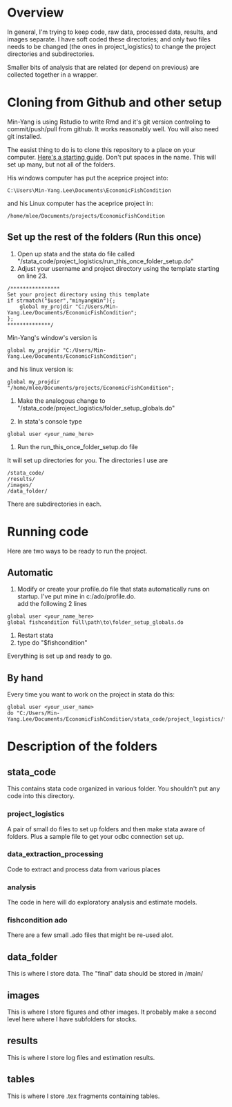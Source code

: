 # Overview
In general, I'm trying to keep code, raw data, processed data, results, and images separate.  I have soft coded these directories; and only two files needs to be changed (the ones in project_logistics) to change the project directories and subdirectories.

Smaller bits of analysis that are related (or depend on previous) are collected together in a wrapper.

# Cloning from Github and other setup
Min-Yang is using Rstudio to write Rmd and it's git version controling to commit/push/pull from github. It works reasonably well.  You will also need git installed.

The easist thing to do is to clone this repository to a place on your computer. [Here's a starting guide](https://cfss.uchicago.edu/setup/git-with-rstudio/).  Don't put spaces in the name.  This will set up many, but not all of the folders.

His windows computer has put the aceprice project into:
```
C:\Users\Min-Yang.Lee\Documents\EconomicFishCondition
```
and his Linux computer has the aceprice project in:
```
/home/mlee/Documents/projects/EconomicFishCondition
```

## Set up the rest of the folders (Run this once)

1. Open up stata and the stata do file called "/stata_code/project_logistics/run_this_once_folder_setup.do"
1. Adjust your username and project directory using the template starting on line 23.

```
/**************** 
Set your project directory using this template
if strmatch("$user","minyangWin"){;
	global my_projdir "C:/Users/Min-Yang.Lee/Documents/EconomicFishCondition";
};
**************/
```

Min-Yang's window's version is 

```
global my_projdir "C:/Users/Min-Yang.Lee/Documents/EconomicFishCondition";
```
and his linux version is:

```
global my_projdir "/home/mlee/Documents/projects/EconomicFishCondition";
```

1. Make the analogous change to "/stata_code/project_logistics/folder_setup_globals.do"

1. In stata's console type
```
global user <your_name_here>
```
1. Run the run_this_once_folder_setup.do file

It will set up directories for you. The directories I use are
```
/stata_code/
/results/
/images/
/data_folder/
```
There are subdirectories in each. 


# Running code
Here are two ways to be ready to run the project.

## Automatic

1.  Modify or create your profile.do file that stata automatically runs on startup.  I've put mine in c:/ado/profile.do.  
add the following 2 lines
```
global user <your_name_here>
global fishcondition full\path\to\folder_setup_globals.do 
```
1. Restart stata
1. type do "$fishcondition"

Everything is set up and ready to go.

## By hand
Every time you want to work on the project in stata do this:
```
global user <your_user_name>
do "C:/Users/Min-Yang.Lee/Documents/EconomicFishCondition/stata_code/project_logistics/folder_setup_globals.do"
```


# Description of the folders

## stata_code
This contains stata code organized in various folder. You shouldn't put any code into this directory.

### project_logistics
A pair of small do files to set up folders and then make stata aware of folders.  Plus a sample file to get your odbc connection set up.

### data_extraction_processing
Code to extract and process data from various places

### analysis
The code in here will do exploratory analysis and estimate models.

### fishcondition ado
There are a few small .ado files that might be re-used alot. 

## data_folder
This is where I store data.  The "final" data should be stored in /main/

## images
This is where I store figures and other images.  It probably make a second level here where I have subfolders for stocks.

## results
This is where I store log files and estimation results.



## tables
This is where I store .tex fragments containing tables.
